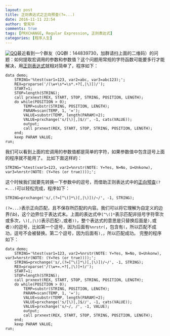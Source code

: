 ```yaml
---
layout: post
title: 正则表达式之正向预查(?=...)
date: 2016-11-11 22:54
author: 曾宪华
comments: true
tags: [PRXCHANGE, Regular Expression, 正则表达式]
categories: [程序人生]
---
```

<p><a href="http://www.xianhuazeng.com/cn/wp-content/uploads/2015/09/QQ.jpg"><img class="aligncenter size-full" src="http://www.xianhuazeng.com/cn/wp-content/uploads/2015/09/QQ.jpg" alt="QQ" /></a>最近看到一个群友（QQ群：144839730，加群请扫上面的二维码）的问题：如何提取宏调用的参数和参数值？这个问题用常规的字符函数可能要多行才能解决，用<span style="text-decoration: none;"><a href="http://zh.wikipedia.org/zh/%E6%AD%A3%E5%88%99%E8%A1%A8%E8%BE%BE%E5%BC%8F" target="_blank">正则表达式</a></span>就相对简单了，程序如下：
<pre><code>data demo;
    STRING='%test(var1=123, var2=abc, var3=abc123);';
    REX=prxparse('/(\w+\s*=\s*.+?[,|\)])/');
    START=1;
    STOP=length(STRING);
    call prxnext(REX, START, STOP, STRING, POSITION, LENGTH);
    do while(POSITION > 0);
        TEMP=substr(STRING, POSITION, LENGTH);
        PARAM=scan(TEMP, 1, '=');
        VALUE=substr(TEMP, length(PARAM)+2);
        VALUE=prxchange('s/[\)|,]$//', -1, cats(VALUE));
        output;
        call prxnext(REX, START, STOP, STRING, POSITION, LENGTH);
    end;
    keep PARAM VALUE;
run;</code></pre>
我们可以看到上面的宏调用的参数值都是简单的字符，如果参数值中包含逗号上面的程序就不能用了。
比如下面这样的：
<pre><code>STRING='%test(var1=123, var2=%nrstr(NOTE: Y=Yes, N=No, U=Unkonw), var3=%nrstr(NOTE: (Y=Yes (or true))));';</code></pre>
这个时候我们就要先转换一下参数中的逗号，而借助正则表达式中的<span style="text-decoration: none;"><a href="https://support.sas.com/documentation/cdl/en/lrdict/64316/HTML/default/viewer.htm#a003288497.htm" target="_blank">正向预查</a></span><code>(?=...)</code>可以轻松完成，程序如下：
<pre><code>STRING=prxchange('s/,(?=[^\(]*\)[,|\)])/~/', -1, STRING);</code></pre>
<code>(?=...)</code>表示正向匹配，且不保存所匹配的内容。我们可以将它理解为自定义的边界(\b)，这个边界位于表达式末。上面的表达式中<code>[^\(]*</code>表示匹配非括号字符零次或多次，<code>\)[,|\)]</code>表示匹配<code>),</code>或者<code>))</code>，整个表达式的意思是只替换后面是<code>),</code>或者<code>))</code>的逗号，比如第一个逗号，因为后面有<code>%nrstr(</code>，包含有<code>(</code>，所以匹配不成功，逗号不会被替换。第二个逗号，因为后面有<code>),</code>，所以匹配成功。
完整的程序如下：
<pre><code>data demo;
    STRING='%test(var1=123, var2=%nrstr(NOTE: Y=Yes, N=No, U=Unkonw), var3=%nrstr(NOTE: (Y=Yes (or true))));';
    STRING=prxchange('s/,(?=[^\(]*\)[,|\)])/~/', -1, STRING);
    REX=prxparse('/(\w+=.+?[,|\)]+)/');
    START=1;
    STOP=length(STRING);
    call prxnext(REX, START, STOP, STRING, POSITION, LENGTH);
    do while(POSITION > 0);
        TEMP=substr(STRING, POSITION, LENGTH);
        PARAM=scan(TEMP, 1, '=');
        VALUE=substr(TEMP, length(PARAM)+2);
        VALUE=prxchange('s/[\)|,]$//', -1, cats(VALUE));
        VALUE=prxchange('s/~/, /', -1, VALUE);
        output;
        call prxnext(REX, START, STOP, STRING, POSITION, LENGTH);
    end;
    keep PARAM VALUE;
run;</code></pre>